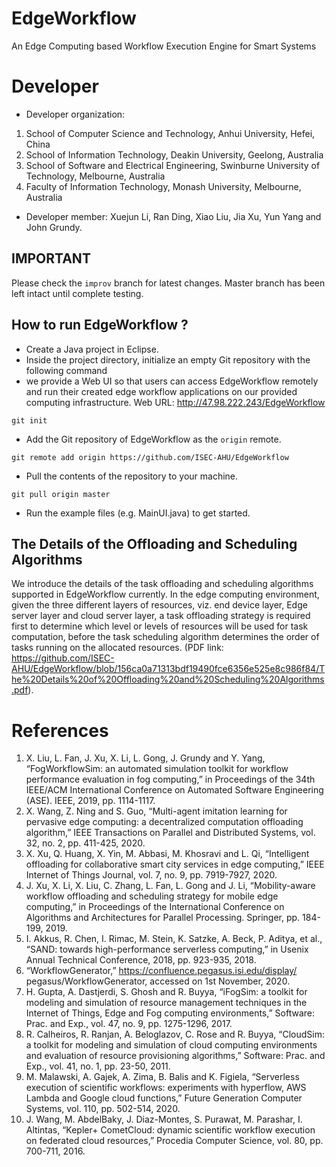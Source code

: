 # EdgeWorkflow
An Edge Computing based Workflow Execution Engine for Smart Systems
# Developer
 * Developer organization:
 1. School of Computer Science and Technology, Anhui University, Hefei, China
 2. School of Information Technology, Deakin University, Geelong, Australia
 3. School of Software and Electrical Engineering, Swinburne University of Technology, Melbourne, Australia
 4. Faculty of Information Technology, Monash University, Melbourne, Australia

 * Developer member: Xuejun Li, Ran Ding, Xiao Liu, Jia Xu, Yun Yang and John Grundy.


## IMPORTANT
Please check the `improv` branch for latest changes. Master branch has been left intact until complete testing.

## How to run EdgeWorkflow ?

* Create a Java project in Eclipse.
* Inside the project directory, initialize an empty Git repository with the following command
* we provide a Web UI so that users can access EdgeWorkflow remotely and run their created edge workflow applications on our provided computing infrastructure. Web URL: http://47.98.222.243/EdgeWorkflow
```
git init
```
* Add the Git repository of EdgeWorkflow as the `origin` remote.
```
git remote add origin https://github.com/ISEC-AHU/EdgeWorkflow
```
* Pull the contents of the repository to your machine.
```
git pull origin master
```
* Run the example files (e.g. MainUI.java) to get started.

## The Details of the Offloading and Scheduling Algorithms

We introduce the details of the task offloading and scheduling algorithms supported in EdgeWorkflow currently. In the edge computing environment, given the three different layers of resources, viz. end device layer, Edge server layer and cloud server layer, a task offloading strategy is required first to determine which level or levels of resources will be used for task computation, before the task scheduling algorithm determines the order of tasks running on the allocated resources. (PDF link: https://github.com/ISEC-AHU/EdgeWorkflow/blob/156ca0a71313bdf19490fce6356e525e8c986f84/The%20Details%20of%20Offloading%20and%20Scheduling%20Algorithms.pdf).

# References
1.	X. Liu, L. Fan, J. Xu, X. Li, L. Gong, J. Grundy and Y. Yang, “FogWorkflowSim: an automated simulation toolkit for workflow performance evaluation in fog computing,” in Proceedings of the 34th IEEE/ACM International Conference on Automated Software Engineering (ASE). IEEE, 2019, pp. 1114-1117.
2.	X. Wang, Z. Ning and S. Guo, “Multi-agent imitation learning for pervasive edge computing: a decentralized computation offloading algorithm,” IEEE Transactions on Parallel and Distributed Systems, vol. 32, no. 2, pp. 411-425, 2020.
3.	X. Xu, Q. Huang, X. Yin, M. Abbasi, M. Khosravi and L. Qi, “Intelligent offloading for collaborative smart city services in edge computing,” IEEE Internet of Things Journal, vol. 7, no. 9, pp. 7919-7927, 2020.
4.	J. Xu, X. Li, X. Liu, C. Zhang, L. Fan, L. Gong and J. Li, “Mobility-aware workflow offloading and scheduling strategy for mobile edge computing,” in Proceedings of the International Conference on Algorithms and Architectures for Parallel Processing. Springer, pp. 184-199, 2019.
5.	I. Akkus, R. Chen, I. Rimac, M. Stein, K. Satzke, A. Beck, P. Aditya, et al., “SAND: towards high-performance serverless computing,” in Usenix Annual Technical Conference, 2018, pp. 923-935, 2018.
6.	“WorkflowGenerator,” https://confluence.pegasus.isi.edu/display/ pegasus/WorkflowGenerator, accessed on 1st November, 2020.
7.	H. Gupta, A. Dastjerdi, S. Ghosh and R. Buyya, “iFogSim: a toolkit for modeling and simulation of resource management techniques in the Internet of Things, Edge and Fog computing environments,” Software: Prac. and Exp., vol. 47, no. 9, pp. 1275-1296, 2017.
8.	R. Calheiros, R. Ranjan, A. Beloglazov, C. Rose and R. Buyya, “CloudSim: a toolkit for modeling and simulation of cloud computing environments and evaluation of resource provisioning algorithms,” Software: Prac. and Exp., vol. 41, no. 1, pp. 23-50, 2011.
9.	M. Malawski, A. Gajek, A. Zima, B. Balis and K. Figiela, “Serverless execution of scientific workflows: experiments with hyperflow, AWS Lambda and Google cloud functions,” Future Generation Computer Systems, vol. 110, pp. 502-514, 2020.
10.	J. Wang, M. AbdelBaky, J. Diaz-Montes, S. Purawat, M. Parashar, I. Altintas, “Kepler+ CometCloud: dynamic scientific workflow execution on federated cloud resources,” Procedia Computer Science, vol. 80, pp. 700-711, 2016.
